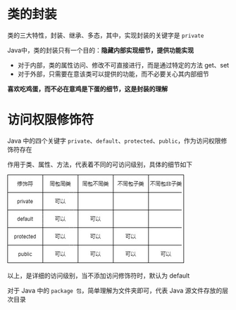 # 类的封装

类的三大特性，封装、继承、多态，其中，实现封装的关键字是 `private`

Java中，类的封装只有一个目的：**隐藏内部实现细节，提供功能实现**
- 对于内部，类的属性访问、修改不可直接进行，而是通过特定的方法 get、set
- 对于外部，只需要在意该类可以提供的功能，而不必要关心其内部细节

**喜欢吃鸡蛋，而不必在意鸡是下蛋的细节，这是封装的理解**

# 访问权限修饰符

Java 中的四个关键字 `private`、`default`、`protected`、`public`，作为访问权限修饰符存在

作用于类、属性、方法，代表着不同的可访问级别，具体的细节如下

![访问权限修饰符](../styles/IMAGES/访问权限修饰符.jpg)

以上，是详细的访问级别，当不添加访问修饰符时，默认为 default

对于 Java 中的 ` package 包 `，简单理解为文件夹即可，代表 Java 源文件存放的层次目录